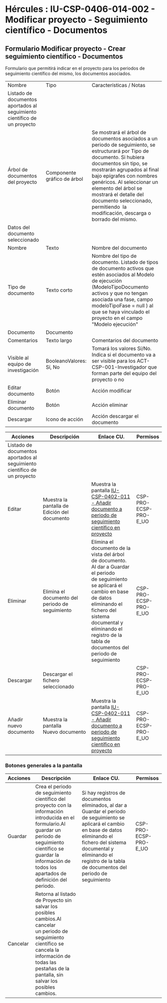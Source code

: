 # Hércules : IU\-CSP\-0406\-014\-002 \- Modificar proyecto \- Seguimiento científico \- Documentos



## Formulario Modificar proyecto \- Crear seguimiento científico \- Documentos

Formulario que permitirá indicar en el proyecto para los periodos de seguimiento científico del mismo, los documentos asociados.



|  | | |
| --- | --- | --- |
| Nombre | Tipo | Características / Notas |
| Listado de documentos aportados al seguimiento científico de un proyecto | | |
| Árbol de documentos del proyecto | Componente gráfico de árbol | Se mostrará el árbol de documentos asociados a un periodo de seguimiento, se estructurará por Tipo de documento. Si hubiera documentos sin tipo, se mostrarán agrupados al final bajo epígrafes con nombres genéricos. Al seleccionar un elemento del árbol se mostrará el detalle del documento seleccionado, permitiendo  la modificación, descarga o borrado del mismo. |
| Datos del documento seleccionado | | |
| Nombre | Texto | Nombre del documento |
| Tipo de documento | Texto corto | Nombre del tipo de documento. Listado de tipos de documento activos que estén asociados al Modelo de ejecución (ModeloTipoDocumento activos y que no tengan asociada una fase, campo modeloTipoFase \= null ) al que se haya vinculado el proyecto en el campo "Modelo ejecución" |
| Documento | Documento |  |
| Comentarios | Texto largo | Comentarios del documento |
| Visible al equipo de investigación | BooleanoValores: Sí, No | Tomará los valores Sí/No. Indica si el documento va a ser visible para los ACT\- CSP\-001\-Investigador que forman parte del equipo del proyecto o no |
| Editar documento | Botón | Acción modificar |
| Eliminar documento | Botón | Acción eliminar |
| Descargar | Icono de acción | Acción descargar el documento |



| Acciones | Descripción | Enlace CU. | Permisos |
| --- | --- | --- | --- |
| Listado de documentos aportados al seguimiento científico de un proyecto | | | |
| Editar | Muestra la pantalla de Edición del documento | Muestra la pantalla [IU\-CSP\-0402\-011 \- Añadir documento a periodo de seguimiento científico en proyecto](/hercules/sgi-sistema-de-gestion-de-investigacion/requisitos-y-analisis-funcional/analisis-funcional-sgi-hercules/csp-modulo-de-convocatorias-ayudas-solicitudes-proyectos-y-contratos-y-grupos-de-investigacion/csp-interfaz-de-usuario/iu-csp-0400-gestion-de-proyectos/iu-csp-0402-011-anadir-documento-a-periodo-de-seguimiento-cientifico.md "/hercules/sgi-sistema-de-gestion-de-investigacion/requisitos-y-analisis-funcional/analisis-funcional-sgi-hercules/csp-modulo-de-convocatorias-ayudas-solicitudes-proyectos-y-contratos-y-grupos-de-investigacion/csp-interfaz-de-usuario/iu-csp-0400-gestion-de-proyectos/iu-csp-0402-011-anadir-documento-a-periodo-de-seguimiento-cientifico.md") | CSP\-PRO\-ECSP\-PRO\-E\_UO |
| Eliminar | Elimina el documento del periodo de seguimiento | Elimina el documento de la vista del árbol de documento. Al dar a Guardar el periodo de seguimiento se aplicará el cambio en base de datos eliminando el fichero del sistema documental y eliminando el registro de la tabla de documentos del periodo de seguimiento | CSP\-PRO\-ECSP\-PRO\-E\_UO |
| Descargar | Descargar el fichero seleccionado |  | CSP\-PRO\-ECSP\-PRO\-E\_UO |
| Añadir nuevo documento | Muestra la pantalla Nuevo documento | Muestra la pantalla [IU\-CSP\-0402\-011 \- Añadir documento a periodo de seguimiento científico en proyecto](/hercules/sgi-sistema-de-gestion-de-investigacion/requisitos-y-analisis-funcional/analisis-funcional-sgi-hercules/csp-modulo-de-convocatorias-ayudas-solicitudes-proyectos-y-contratos-y-grupos-de-investigacion/csp-interfaz-de-usuario/iu-csp-0400-gestion-de-proyectos/iu-csp-0402-011-anadir-documento-a-periodo-de-seguimiento-cientifico.md "/hercules/sgi-sistema-de-gestion-de-investigacion/requisitos-y-analisis-funcional/analisis-funcional-sgi-hercules/csp-modulo-de-convocatorias-ayudas-solicitudes-proyectos-y-contratos-y-grupos-de-investigacion/csp-interfaz-de-usuario/iu-csp-0400-gestion-de-proyectos/iu-csp-0402-011-anadir-documento-a-periodo-de-seguimiento-cientifico.md") | CSP\-PRO\-ECSP\-PRO\-E\_UO |

### Botones generales a la pantalla



| Acciones | Descripción | Enlace CU. | Permisos |
| --- | --- | --- | --- |
| Guardar | Crea el periodo de seguimiento científico del proyecto con la información introducida en el formulario.Al guardar un periodo de seguimiento científico se guardar la información de todos los apartados de definición del periodo. | Si hay registros de documentos eliminados, al dar a Guardar el periodo de seguimiento se aplicará el cambio en base de datos eliminando el fichero del sistema documental y eliminando el registro de la tabla de documentos del periodo de seguimiento | CSP\-PRO\-ECSP\-PRO\-E\_UO |
| Cancelar | Retorna al listado de Proyecto sin salvar los posibles cambios.Al cancelar un periodo de seguimiento científico se cancela la información de todas las pestañas de la pantalla, sin salvar los posibles cambios. |  |  |





